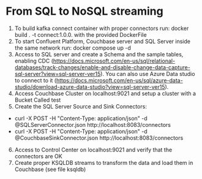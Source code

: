 # From SQL to NoSQL streaming

1) To build kafka connect container with proper connectors run: docker build . -t connect:1.0.0. with the provided DockerFile
2) To start Confluent Platform, Couchbase server and SQL Server inside the same network run: docker compose up -d
3) Access to SQL server and create a Schema and the sample tables, enabling CDC (https://docs.microsoft.com/en-us/sql/relational-databases/track-changes/enable-and-disable-change-data-capture-sql-server?view=sql-server-ver15). You can also use Azure Data studio to connect to it (https://docs.microsoft.com/en-us/sql/azure-data-studio/download-azure-data-studio?view=sql-server-ver15). 
4) Access Couchbase Cluster on localhost:9021 and setup a cluster with a Bucket Called test
5) Create the SQL Server Source and Sink Connectors:
*  curl -X POST -H "Content-Type: application/json" -d @SQLServerConnector.json http://localhost:8083/connectors  
 *  curl -X POST -H "Content-Type: application/json" -d @CouchbaseSinkConnector.json http://localhost:8083/connectors
6) Access to Control Center on localhost:9021 and verify that the connectors are OK
7) Create proper KSQLDB streams to transform the data and load them in Couchbase (see file ksqldb)
 
